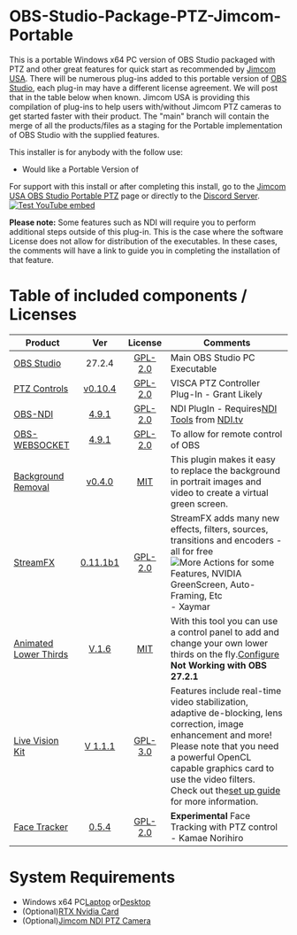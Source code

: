 # OBS-Studio-Package-PTZ-Jimcom-Portable

This is a portable Windows x64 PC version of OBS Studio packaged with PTZ and other great features for quick start as recommended by [Jimcom USA](https://www.jimcom.us/). There will be numerous plug-ins added to this portable version of [OBS Studio](https://obsproject.com/), each plug-in may have a different license agreement. We will post that in the table below when known. Jimcom USA is providing this compilation of plug-ins to help users with/without Jimcom PTZ cameras to get started faster with their product. The "main" branch will contain the merge of all the products/files as a staging for the Portable implementation of OBS Studio with the supplied features.

This installer is for anybody with the follow use:

* Would like a Portable Version of

For support with this install or after completing this install, go to the [Jimcom USA OBS Studio Portable PTZ](https://www.jimcom.us/obs-studio-portable/https:/) page or directly to the [Discord Server](https://discord.gg/c5NWCrWK22https:/).
[![Test YouTube embed](http://img.youtube.com/vi/Gbvr3u_NjDg/0.jpg)](http://www.youtube.com/watch?v=Gbvr3u_NjDg)

**Please note:** Some features such as NDI will require you to perform additional steps outside of this plug-in. This is the case where the software License does not allow for distribution of the executables. In these cases, the comments will have a link to guide you in completing the installation of that feature.

# Table of included components / Licenses


| Product                                                                                                                 |                             Ver                             |                                    License                                    | Comments                                                                                                                                                                                                                                                                                                                      |
| ------------------------------------------------------------------------------------------------------------------------- | :-----------------------------------------------------------: | :-----------------------------------------------------------------------------: | ------------------------------------------------------------------------------------------------------------------------------------------------------------------------------------------------------------------------------------------------------------------------------------------------------------------------------- |
| [OBS Studio](https://obsproject.com/)                                                                                   |                           27.2.4                           |    [GPL-2.0](https://github.com/obsproject/obs-studio/blob/master/COPYING)    | Main OBS Studio PC Executable                                                                                                                                                                                                                                                                                                 |
| [PTZ Controls](https://obsproject.com/forum/resources/ptz-controls.1284/)                                               |        [v0.10.4](https://github.com/glikely/obs-ptz)        |        [GPL-2.0](https://github.com/glikely/obs-ptz/blob/main/LICENSE)        | VISCA PTZ Controller Plug-In - Grant Likely                                                                                                                                                                                                                                                                                   |
| [OBS-NDI](https://obsproject.com/forum/resources/obs-ndi-newtek-ndi%E2%84%A2-integration-into-obs-studio.528/)          |         [4.9.1](https://github.com/Palakis/obs-ndi)         |       [GPL-2.0](https://github.com/Palakis/obs-ndi/blob/master/LICENSE)       | NDI PlugIn - Requires[NDI Tools](https://www.ndi.tv/form-windows-tools-ndi5) from [NDI.tv](https://www.ndi.tv)                                                                                                                                                                                                                |
| [OBS-WEBSOCKET](https://obsproject.com/forum/resources/obs-websocket-remote-control-obs-studio-from-websockets.466/)    |    [4.9.1](https://github.com/obsproject/obs-websocket)    |  [GPL-2.0](https://github.com/obsproject/obs-websocket/blob/master/LICENSE)  | To allow for remote control of OBS                                                                                                                                                                                                                                                                                            |
| [Background Removal](https://obsproject.com/forum/resources/background-removal-portrait-segmentation.1260/)             | [v0.4.0](https://github.com/royshil/obs-backgroundremoval) |   [MIT](https://github.com/royshil/obs-backgroundremoval/blob/main/LICENSE)   | This plugin makes it easy to replace the background in portrait images and video to create a virtual green screen.                                                                                                                                                                                                            |
| [StreamFX](https://obsproject.com/forum/resources/streamfx-for-obs%C2%AE-studio.578/)                                   |     [0.11.1b1](https://github.com/Xaymar/obs-StreamFX)     |     [GPL-2.0](https://github.com/Xaymar/obs-StreamFX/blob/master/LICENSE)     | StreamFX adds many new effects, filters, sources, transitions and encoders - all for free![More Actions for some Features, NVIDIA GreenScreen, Auto-Framing, Etc](https://github.com/Xaymar/obs-StreamFX/wiki) - Xaymar                                                                                                       |
| [Animated Lower Thirds](https://obsproject.com/forum/resources/animated-lower-thirds-with-dockable-control-panel.1057/) | [V.1.6](https://github.com/noeal-dac/Animated-Lower-Thirds) | [MIT](https://github.com/noeal-dac/Animated-Lower-Thirds/blob/master/LICENSE) | With this tool you can use a control panel to add and change your own lower thirds on the fly.[Configure](https://www.youtube.com/watch?v=tddMYWya7O0) **Not Working with OBS 27.2.1**                                                                                                                                        |
| [Live Vision Kit](https://obsproject.com/forum/resources/livevisionkit.1480/)                                           |    [V 1.1.1](https://github.com/Crowsinc/LiveVisionKit)    |    [GPL-3.0](https://github.com/Crowsinc/LiveVisionKit/blob/main/LICENSE)    | Features include real-time video stabilization, adaptive de-blocking, lens correction, image enhancement and more! Please note that you need a powerful OpenCL capable graphics card to use the video filters. Check out the[set up guide](https://github.com/Crowsinc/LiveVisionKit/wiki/Set-Up-Guide) for more information. |
| [Face Tracker](https://obsproject.com/forum/resources/face-tracker.1294/)                                               |    [0.5.4](https://github.com/norihiro/obs-face-tracker)    |   [GPL-2.0](https://github.com/norihiro/obs-face-tracker/blob/main/LICENSE)   | **Experimental** Face Tracking with PTZ control - Kamae Norihiro                                                                                                                                                                                                                                                              |

# System Requirements

- Windows x64 PC[Laptop](https://amzn.to/36wFW4j) or[Desktop](https://amzn.to/3s9uiVa)
- (Optional)[RTX Nvidia Card](https://amzn.to/3BIhOHA)
- (Optional)[Jimcom NDI PTZ Camera](https://www.jimcom.us/product-tag/ndi-ptz/)

